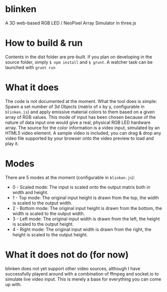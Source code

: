 # blinken
A 3D web-based RGB LED / NeoPixel Array Simulator in three.js

# How to build & run
Contents in the dist folder are pre-built.
If you plan on developing in the source folder, simply `$ npm install` and `$ grunt`. A watcher task can be launched with `grunt run`

# What it does
The code is not documented at the moment. What the tool does is simple: Spawn a set number of 3d Objects (matrix of x by y, configurable in `blinken.js`) and apply emissive material colors to them based on a given array of RGB values. This mode of input has been chosen because of the nature of data input one would give a real, physical RGB LED hardware array. The source for the color information is a video input, simulated by an HTML5 video element. A sample video is included, you can drag & drop any video file supported by your browser onto the video preview to load and play it.

# Modes
There are 5 modes at the moment (configurable in `blinken.js`):
* 0 - Scaled mode: The input is scaled onto the output matrix both in width and height.
* 1 - Top mode: The original input height is drawn from the top, the width is scaled to the output width.
* 2 - Bottom mode: The original input height is drawn from the bottom, the width is scaled to the output width.
* 3 - Left mode: The original input width is drawn from the left, the height is scaled to the output height.
* 4 - Right mode: The original input width is drawn from the right, the height is scaled to the output height.

# What it does not do (for now)
blinken does not yet support other video sources, although I have successfully playerd around with a combination of ffmpeg and socket.io to simulate live video input. This is merely a base for everything you can come up with.
